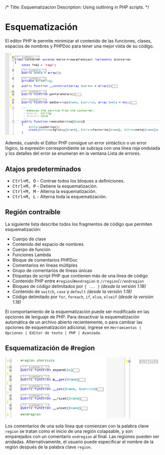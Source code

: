 /*
Title: Esquematizacion
Description: Using outlining in PHP scripts.
*/

# Esquematización

El editor PHP le permite minimizar el contenido de las funciones, clases, espacios de nombres y PHPDoc para tener una mejor vista de su código.

![PHP code outlining](imgs/phptools-outlining.png "PHP code outlining.")

Además, cuando el Editor PHP consigue un error sintáctico o un error lógico, la expresión correspondiente se subraya con una línea roja ondulada y los detalles del error se enumeran en la ventana Lista de errores.

## Atajos predeterminados

- <kbd>Ctrl+M, O</kbd> - Contrae todos los bloques a definiciones.
- <kbd>Ctrl+M, P</kbd> - Detiene la esquematización.
- <kbd>Ctrl+M, M</kbd> - Alterna la esquematización.
- <kbd>Ctrl+M, L</kbd> - Alterna toda la esquematización.

## Región contraíble

La siguiente lista describe todos los fragmentos de código que permiten esquematización:

- Cuerpo de clase
- Contenido del espacio de nombres
- Cuerpo de función
- Funciones Lambda
- Bloque de comentarios PHPDoc
- Comentarios en líneas múltiples
- Grupo de comentarios de líneas únicas
- Etiquetas de script PHP que contienen más de una línea de código
- Contenido PHP entre `#region`/`#endregion` o `//region`/`//endregion`
- Bloques de código delimitados por `{ ... }` *(desde la versión 1.18)*
- Contenido de `switch`, `case` y `default` *(desde la versión 1.18)*
- Código delimitado por `for`, `foreach`, `if`, `else`, `elseif` *(desde la versión 1.18)*

El comportamiento de la esquematización puede ser modificado en las opciones de lenguaje de PHP. Para desactivar la esquematización automática de un archivo abierto recientemente, o para cambiar las opciones de esquematización adicional, ingrese en `Herramientas | Opciones | Editor de texto | PHP | Avanzado`.

## Esquematización de &#35;region

![Outlining of #region sections](imgs/phptools-regionoutline.png "Outlining of #region sections.")

Los comentarios de una sola línea que comienzan con la palabra clave  `region` se tratan como el inicio de una región colapsable, y son emparejados con un comentario `endregion` al final. Las regiones pueden ser anidadas. Alternativamente, el usuario puede especificar el nombre de la región después de la palabra clave `region`.
